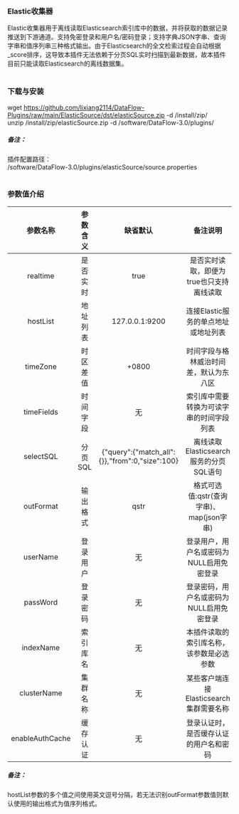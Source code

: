 ### Elastic收集器  
Elastic收集器用于离线读取Elasticsearch索引库中的数据，并将获取的数据记录推送到下游通道。支持免密登录和用户名/密码登录；支持字典JSON字串、查询字串和值序列串三种格式输出。由于Elasticsearch的全文检索过程会自动根据_score排序，这导致本插件无法依赖于分页SQL实时扫描到最新数据，故本插件目前只能读取Elasticsearch的离线数据集。  
​      

### 下载与安装  
wget https://github.com/lixiang2114/DataFlow-Plugins/raw/main/ElasticSource/dst/elasticSource.zip -d /install/zip/  
unzip  /install/zip/elasticSource.zip -d /software/DataFlow-3.0/plugins/    

##### 备注：  
插件配置路径：  
 /software/DataFlow-3.0/plugins/elasticSource/source.properties  
​      

### 参数值介绍  
|参数名称|参数含义|缺省默认|备注说明|
|:-----:|:-------:|:-------:|:-------:|
|realtime|是否实时|true|是否实时读取，即便为true也只支持离线读取|
|hostList|地址列表|127.0.0.1:9200|连接Elastic服务的单点地址或地址列表|
|timeZone|时区差值|+0800|时间字段与格林威治时间差，默认为东八区|
|timeFields|时间字段|无|索引库中需要转换为可读字串的时间字段列表|
|selectSQL|分页SQL|{"query":{"match_all":{}},"from":0,"size":100}|离线读取Elasticsearch服务的分页SQL语句|
|outFormat|输出格式|qstr|格式可选值:qstr(查询字串)、map(json字串)|
|userName|登录用户|无|登录用户，用户名或密码为NULL启用免密登录|
|passWord|登录密码|无|登录密码，用户名或密码为NULL启用免密登录|
|indexName|索引库名|无|本插件读取的索引库名称，该参数是必选参数|
|clusterName|集群名称|无|某些客户端连接Elasticsearch集群需要名称|
|enableAuthCache|缓存认证|无|登录认证时，是否缓存认证的用户名和密码|
##### 备注：  
hostList参数的多个值之间使用英文逗号分隔，若无法识别outFormat参数值则默认使用的输出格式为值序列格式。  